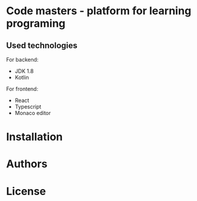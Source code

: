 # Code masters - platform for learning programing

## Used technologies

For backend:
  * JDK 1.8
  * Kotlin
  
For frontend:
  * React
  * Typescript
  * Monaco editor

# Installation

# Authors

# License